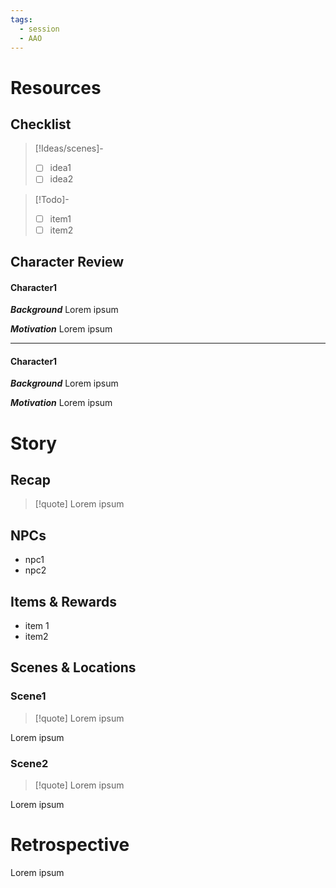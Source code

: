```yaml
---
tags:
  - session
  - AAO
---
```

# Resources
## Checklist

>[!Ideas/scenes]-
>- [ ] idea1
>- [ ] idea2

>[!Todo]-
>- [ ] item1
>- [ ] item2


## Character Review
#### Character1
***Background***
Lorem ipsum

***Motivation***
Lorem ipsum

---
#### Character1
***Background***
Lorem ipsum

***Motivation***
Lorem ipsum


# Story

## Recap

>[!quote]
>Lorem ipsum
## NPCs
- npc1
- npc2
## Items & Rewards
- item 1
- item2
## Scenes & Locations
### Scene1

>[!quote]
>Lorem ipsum

Lorem ipsum
### Scene2

>[!quote]
>Lorem ipsum

Lorem ipsum
# Retrospective
Lorem ipsum